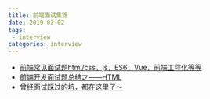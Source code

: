 ```yaml
---
title: 前端面试集锦
date: 2019-03-02
tags:
 - interview        
categories: interview
---
```


- [前端常见面试题html/css，js，ES6，Vue，前端工程化等等](https://blog.csdn.net/weixin_37719279/article/details/80961062)
- [前端开发面试题总结之——HTML](https://juejin.im/entry/58b78a4e570c35006201380c)
- [曾经面试踩过的坑，都在这里了～](https://blog.csdn.net/weixin_43254766/article/details/83119712)